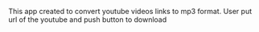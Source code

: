 This app created to convert youtube videos links to mp3 format. User put url of the youtube  and push button to download